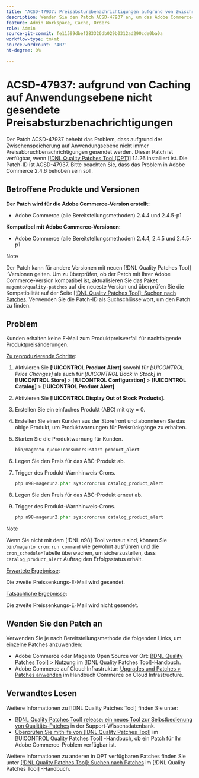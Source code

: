 ```yaml
---
title: "ACSD-47937: Preisabsturzbenachrichtigungen aufgrund von Zwischenspeicherung auf Anwendungsebene nicht gesendet"
description: Wenden Sie den Patch ACSD-47937 an, um das Adobe Commerce-Problem zu beheben, bei dem aufgrund der Zwischenspeicherung auf Anwendungsebene nicht immer Preisabbruchbenachrichtigungen gesendet werden.
feature: Admin Workspace, Cache, Orders
role: Admin
source-git-commit: fe11599dbef283326db029b0312ad290cde0ba0a
workflow-type: tm+mt
source-wordcount: '407'
ht-degree: 0%

---
```


# ACSD-47937: aufgrund von Caching auf Anwendungsebene nicht gesendete Preisabsturzbenachrichtigungen

Der Patch ACSD-47937 behebt das Problem, dass aufgrund der Zwischenspeicherung auf Anwendungsebene nicht immer Preisabbruchbenachrichtigungen gesendet werden. Dieser Patch ist verfügbar, wenn [[!DNL Quality Patches Tool (QPT)]](https://experienceleague.adobe.com/en/docs/commerce-knowledge-base/kb/announcements/commerce-announcements/magento-quality-patches-released-new-tool-to-self-serve-quality-patches) 1.1.26 installiert ist. Die Patch-ID ist ACSD-47937. Bitte beachten Sie, dass das Problem in Adobe Commerce 2.4.6 behoben sein soll.

## Betroffene Produkte und Versionen

**Der Patch wird für die Adobe Commerce-Version erstellt:**

* Adobe Commerce (alle Bereitstellungsmethoden) 2.4.4 und 2.4.5-p1

**Kompatibel mit Adobe Commerce-Versionen:**

* Adobe Commerce (alle Bereitstellungsmethoden) 2.4.4, 2.4.5 und 2.4.5-p1

>[!NOTE]
>
>Der Patch kann für andere Versionen mit neuen [!DNL Quality Patches Tool] -Versionen gelten. Um zu überprüfen, ob der Patch mit Ihrer Adobe Commerce-Version kompatibel ist, aktualisieren Sie das Paket `magento/quality-patches` auf die neueste Version und überprüfen Sie die Kompatibilität auf der Seite [[!DNL Quality Patches Tool]: Suchen nach Patches](https://experienceleague.adobe.com/tools/commerce-quality-patches/index.html). Verwenden Sie die Patch-ID als Suchschlüsselwort, um den Patch zu finden.

## Problem

Kunden erhalten keine E-Mail zum Produktpreisverfall für nachfolgende Produktpreisänderungen.

<u>Zu reproduzierende Schritte</u>:

1. Aktivieren Sie **[!UICONTROL Product Alert]** sowohl für *[!UICONTROL Price Changes]* als auch für *[!UICONTROL Back in Stock]* in **[!UICONTROL Store]** > **[!UICONTROL Configuration]** > **[!UICONTROL Catalog]** > **[!UICONTROL Product Alert]**.
1. Aktivieren Sie **[!UICONTROL Display Out of Stock Products]**.
1. Erstellen Sie ein einfaches Produkt (ABC) mit qty = 0.
1. Erstellen Sie einen Kunden aus der Storefront und abonnieren Sie das obige Produkt, um Produktwarnungen für Preisrückgänge zu erhalten.
1. Starten Sie die Produktwarnung für Kunden.

   ```PHP
   bin/magento queue:consumers:start product_alert
   ```

1. Legen Sie den Preis für das ABC-Produkt ab.
1. Trigger des Produkt-Warnhinweis-Crons.

   ```PHP
   php n98-magerun2.phar sys:cron:run catalog_product_alert
   ```

1. Legen Sie den Preis für das ABC-Produkt erneut ab.
1. Trigger des Produkt-Warnhinweis-Crons.

   ```PHP
   php n98-magerun2.phar sys:cron:run catalog_product_alert
   ```

>[!NOTE]
>
>Wenn Sie nicht mit dem [!DNL n98]-Tool vertraut sind, können Sie `bin/magento cron:run command` wie gewohnt ausführen und die `cron_schedule`-Tabelle überwachen, um sicherzustellen, dass `catalog_product_alert` Auftrag den Erfolgsstatus erhält.

<u>Erwartete Ergebnisse</u>:

Die zweite Preissenkungs-E-Mail wird gesendet.

<u>Tatsächliche Ergebnisse</u>:

Die zweite Preissenkungs-E-Mail wird nicht gesendet.

## Wenden Sie den Patch an

Verwenden Sie je nach Bereitstellungsmethode die folgenden Links, um einzelne Patches anzuwenden:

* Adobe Commerce oder Magento Open Source vor Ort: [[!DNL Quality Patches Tool] > Nutzung](/help/tools/quality-patches-tool/usage.md) im [!DNL Quality Patches Tool]-Handbuch.
* Adobe Commerce auf Cloud-Infrastruktur: [Upgrades und Patches > Patches anwenden](https://experienceleague.adobe.com/docs/commerce-cloud-service/user-guide/develop/upgrade/apply-patches.html) im Handbuch Commerce on Cloud Infrastructure.

## Verwandtes Lesen

Weitere Informationen zu [!DNL Quality Patches Tool] finden Sie unter:

* [[!DNL Quality Patches Tool] release: ein neues Tool zur Selbstbedienung von Qualitäts-Patches](https://experienceleague.adobe.com/en/docs/commerce-knowledge-base/kb/announcements/commerce-announcements/magento-quality-patches-released-new-tool-to-self-serve-quality-patches) in der Support-Wissensdatenbank.
* [Überprüfen Sie mithilfe von  [!DNL Quality Patches Tool]](/help/tools/quality-patches-tool/patches-available-in-qpt/check-patch-for-magento-issue-with-magento-quality-patches.md) im [!UICONTROL Quality Patches Tool] -Handbuch, ob ein Patch für Ihr Adobe Commerce-Problem verfügbar ist.


Weitere Informationen zu anderen in QPT verfügbaren Patches finden Sie unter [[!DNL Quality Patches Tool]: Suchen nach Patches](https://experienceleague.adobe.com/tools/commerce-quality-patches/index.html) im [!DNL Quality Patches Tool] -Handbuch.
